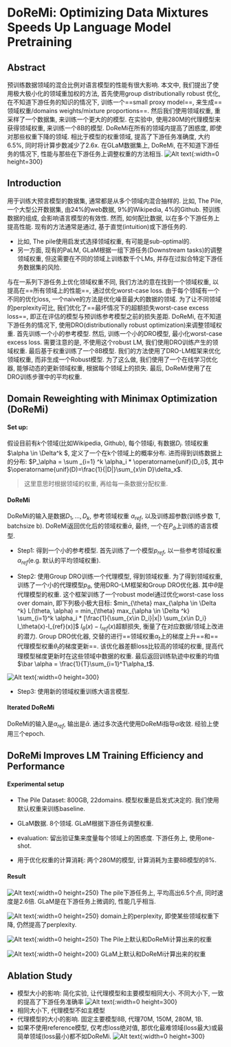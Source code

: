 # DoReMi: Optimizing Data Mixtures Speeds Up Language Model Pretraining

## Abstract
预训练数据领域的混合比例对语言模型的性能有很大影响. 本文中, 我们提出了使用极大极小化的领域重加权的方法, 首先使用group distributionally robust 优化, 在不知道下游任务的知识的情况下, 训练一个==small proxy model==, 来生成==领域权重/domains weights/mixture proportions==. 然后我们使用领域权重, 重采样了一个数据集, 来训练一个更大的的模型.
在实验中, 使用280M的代理模型来获得领域权重, 来训练一个8B的模型.
DoReMi在所有的领域内提高了困惑度, 即使对那些权重下降的领域. 相比于模型的权重领域, 提高了下游任务准确度, 大约6.5%, 同时将计算步数减少了2.6x. 
在GLaM数据集上, DoReMi, 在不知道下游任务的情况下, 性能与那些在下游任务上调整权重的方法相当.
![Alt text](src/image.png){:width=0 height=300}

## Introduction
用于训练大预言模型的数据集, 通常都是从多个领域内混合抽样的. 比如, The Pile, 一个大型公开数据集, 由24%的web数据, 9%的Wikipedia, 4%的Github. 预训练数据的组成, 会影响语言模型的有效性. 然而, 如何配比数据, 以在多个下游任务上提高性能. 现有的方法通常是通过, 基于直觉(intuition)或下游任务的. 
- 比如, The pile使用启发式选择领域权重, 有可能是sub-optimal的. 
- 另一方面, 现有的PaLM, GLaM根据一组下游任务(Downstream tasks)的调整领域权重, 但这需要在不同的领域上训练数千个LMs, 并存在过拟合特定下游任务数据集的风险.

与在一系列下游任务上优化领域权重不同, 我们方法的意在找到一个领域权重, 以提高在==所有领域上的性能==, 通过优化worst-case loss. 由于每个领域有一个不同的优化loss, 一个naive的方法是优化噪音最大的数据的领域. 为了让不同领域的perplexity可比, 我们优化了==最坏情况下的超额损失worst-case excess loss==, 即正在评估的模型与预训练参考模型之前的损失差距.
DoReMi, 在不知道下游任务的情况下, 使用DRO(distributionally robust optimization)来调整领域权重. 首先训练一个小的参考模型. 然后, 训练一个小的DRO模型, 最小化worst-case excess loss. 需要注意的是, 不使用这个robust LM, 我们使用DRO训练产生的领域权重. 最后基于权重训练了一个8B模型.
我们的方法使用了DRO-LM框架来优化领域权重, 而非生成一个Robust模型. 为了这么做, 我们使用了一个在线学习优化器, 能够动态的更新领域权重, 根据每个领域上的损失. 最后, DoReMi使用了在DRO训练步骤中的平均权重.

## Domain Reweighting with Minimax Optimization (DoReMi)
#### Set up: 
假设目前有$k$个领域(比如Wikipedia, Github), 每个领域$i$, 有数据$D_i$. 领域权重$\alpha \in \Delta^k $, 定义了一个在k个领域上的概率分布. 进而得到训练数据上的分布: $P_\alpha = \sum _{i=1} ^k \alpha_i * \operatorname{unif}(D_i)$, 其中$\operatorname{unif}(D)=\frac{1}{|D|}\sum_{x\in D}\delta_x$.
>这里意思时根据领域的权重, 再给每一条数据分配权重.

#### DoReMi

DoReMi的输入是数据$D_1, ..., D_k$, 参考领域权重 $\alpha_{ref}$, 以及训练超参数(训练步数 T, batchsize b). DoReMi返回优化后的领域权重$\bar \alpha$, 最终, 一个在$P_{\bar \alpha}$上训练的语言模型.

- Step1: 得到一个小的参考模型. 首先训练了一个模型$p_{ref}$, 以一些参考领域权重$\alpha _{ref}$(e.g. 默认的平均领域权重). 

- Step2: 使用Group DRO训练一个代理模型, 得到领域权重. 为了得到领域权重, 训练了一个小的代理模型$p_\theta$, 使用DRO-LM框架和Group DRO优化器. 其中$\theta$是代理模型的权重. 这个框架训练了一个robust model通过优化worst-case loss over domain, 即下列极小极大目标:
$min_{\theta} max_{\alpha \in \Delta ^k} L(\theta, \alpha) = min_{\theta} max_{\alpha \in \Delta ^k} \sum_{i=1}^k \alpha_i * [\frac{1}{\sum_{x\in D_i}|x|} \sum_{x\in D_i} l_\theta(x)-l_{ref}(x)]$
$l_\theta(x)-l_{ref}(x)$超额损失, 衡量了在对应数据/领域上改进的潜力. 
Group DRO优化器, 交替的进行==领域权重$\alpha_t$上的梯度上升==和==代理模型权重$\theta_t$的梯度更新==. 该优化器差额loss比较高的领域的权重, 提高代理模型梯度更新时在这些领域中数据的权重. 最后返回训练轨迹中权重的均值$\bar \alpha = \frac{1}{T}\sum_{i=1}^T\alpha_t$.

![Alt text](src/image-1.png){:width=0 height=300}

- Step3: 使用新的领域权重训练大语言模型. 

#### Iterated DoReMi
DoReMi的输入是$\alpha_{ref}$, 输出是$\bar \alpha$. 通过多次迭代使用DoReMi指导$\alpha$收敛. 经验上使用三个epoch.

## DoReMi Improves LM Training Efficiency and Performance
#### Experimental setup
- The Pile Dataset: 800GB, 22domains. 模型权重是启发式决定的. 我们使用默认权重来训练baseline.
- GLaM数据. 8个领域. GLaM根据下游任务调整权重.

- evaluation: 留出验证集来度量每个领域上的困惑度. 下游任务上, 使用one-shot.

- 用于优化权重的计算消耗: 两个280M的模型, 计算消耗为主要8B模型的8%.

#### Result
![Alt text](src/image-2.png){:width=0 height=250}
The pile下游任务上, 平均高出6.5个点, 同时速度是2.6倍.
GLaM是在下游任务上微调的, 性能几乎相当.

![Alt text](src/image-3.png){:width=0 height=250}
domain上的perplexity, 即使某些领域权重下降, 仍然提高了perplexity.

![Alt text](src/image-4.png){:width=0 height=250}
The Pile上默认和DoReMi计算出来的权重

![Alt text](src/image-5.png){:width=0 height=200}
GLaM上默认和DoReMi计算出来的权重

## Ablation Study

- 模型大小的影响: 简化实验, 让代理模型和主要模型相同大小. 不同大小下, 一致的提高了下游任务准确率
![Alt text](src/image-6.png){:width=0 height=300}
- 相同大小下, 代理模型不如主模型
- 代理模型的大小的影响. 固定主要模型8B, 代理70M, 150M, 280M, 1B.
- 如果不使用reference模型, 仅考虑loss绝对值, 那优化最难领域(loss最大)或最简单领域(loss最小)都不如DoReMi.
![Alt text](src/image-7.png){:width=0 height=300}